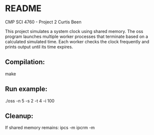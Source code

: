 # README
CMP SCI 4760 - Project 2
Curtis Been

This project simulates a system clock using shared memory. The oss program launches multiple worker processes that terminate based on a calculated simulated time. Each worker checks the clock frequently and prints output until its time expires.

## Compilation:
make

## Run example:
./oss -n 5 -s 2 -t 4 -i 100

## Cleanup:
If shared memory remains:
ipcs -m
ipcrm -m <shmid>


